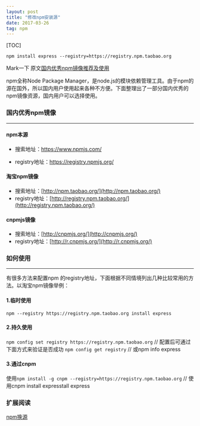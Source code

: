```yaml
---
layout: post
title: "修改npm安装源"
date: 2017-03-26
tag: npm
---
```


[TOC]

```
npm install express --registry=https://registry.npm.taobao.org
```

Mark一下 原文[国内优秀npm镜像推荐及使用](http://riny.net/2014/cnpm/)

npm全称Node Package Manager，是node.js的模块依赖管理工具。由于npm的源在国外，所以国内用户使用起来各种不方便。下面整理出了一部分国内优秀的npm镜像资源，国内用户可以选择使用。

### 国内优秀npm镜像

------

#### npm本源

- 搜索地址：https://www.npmjs.com/


- registry地址：https://registry.npmjs.org/

#### 淘宝npm镜像

- 搜索地址：[http://npm.taobao.org/](http://npm.taobao.org/)
- registry地址：[http://registry.npm.taobao.org/](http://registry.npm.taobao.org/)

#### cnpmjs镜像

- 搜索地址：[http://cnpmjs.org/](http://cnpmjs.org/)
- registry地址：[http://r.cnpmjs.org/](http://r.cnpmjs.org/)

### 如何使用

------

有很多方法来配置npm
的registry地址，下面根据不同情境列出几种比较常用的方法。以淘宝npm镜像举例：

#### 1.临时使用

`npm --registry https://registry.npm.taobao.org install express`

#### 2.持久使用

`npm config set registry https://registry.npm.taobao.org`
// 配置后可通过下面方式来验证是否成功
`npm config get registry`
// 或npm info express

#### 3.通过cnpm

使用`npm install -g cnpm --registry=https://registry.npm.taobao.org`
// 使用cnpm install expresstall express



### 扩展阅读

[npm换源](http://www.jianshu.com/p/0deb70e6f395) 